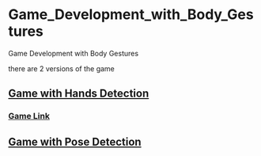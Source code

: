 # Game_Development_with_Body_Gestures
Game Development with Body Gestures

there are 2 versions of the game
## <a href="https://github.com/Sunil-Kumar-P/Game_Development_with_Body_Gestures/tree/main/Game_Development_with_Body_Gestures(Hands)">Game with Hands Detection</a>
### <a href="https://nimble-vacherin-6bd312.netlify.app/">Game Link</a>

## <a href="https://github.com/Sunil-Kumar-P/Game_Development_with_Body_Gestures/tree/main/Game_Development_with_Body_Gestures(Pose)">Game with Pose Detection</a>


